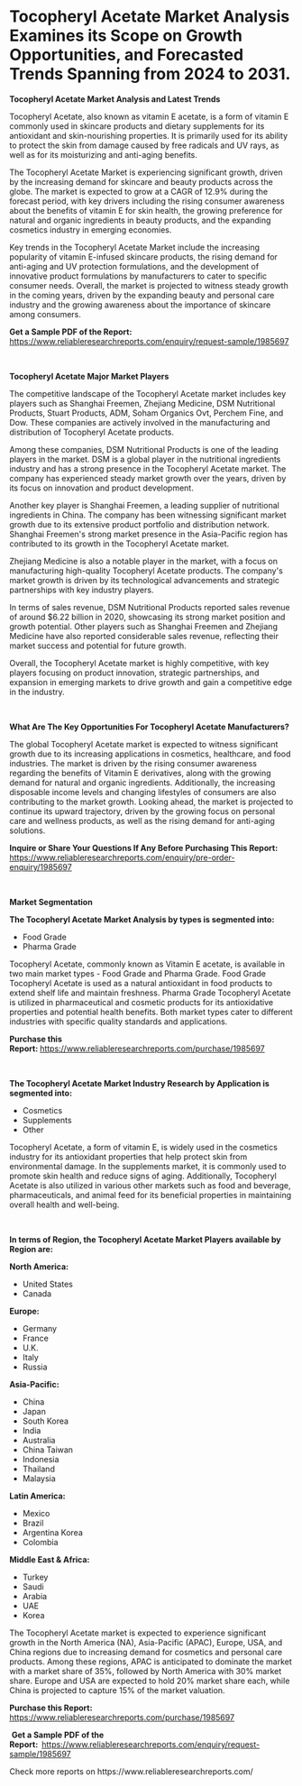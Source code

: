 <p><h1>Tocopheryl Acetate Market Analysis Examines its Scope on Growth Opportunities, and Forecasted Trends Spanning from 2024 to 2031.</h1></p><p><strong>Tocopheryl Acetate Market Analysis and Latest Trends</strong></p>
<p><p>Tocopheryl Acetate, also known as vitamin E acetate, is a form of vitamin E commonly used in skincare products and dietary supplements for its antioxidant and skin-nourishing properties. It is primarily used for its ability to protect the skin from damage caused by free radicals and UV rays, as well as for its moisturizing and anti-aging benefits.</p><p>The Tocopheryl Acetate Market is experiencing significant growth, driven by the increasing demand for skincare and beauty products across the globe. The market is expected to grow at a CAGR of 12.9% during the forecast period, with key drivers including the rising consumer awareness about the benefits of vitamin E for skin health, the growing preference for natural and organic ingredients in beauty products, and the expanding cosmetics industry in emerging economies.</p><p>Key trends in the Tocopheryl Acetate Market include the increasing popularity of vitamin E-infused skincare products, the rising demand for anti-aging and UV protection formulations, and the development of innovative product formulations by manufacturers to cater to specific consumer needs. Overall, the market is projected to witness steady growth in the coming years, driven by the expanding beauty and personal care industry and the growing awareness about the importance of skincare among consumers.</p></p>
<p><strong>Get a Sample PDF of the Report:&nbsp;</strong> <a href="https://www.reliableresearchreports.com/enquiry/request-sample/1985697">https://www.reliableresearchreports.com/enquiry/request-sample/1985697</a></p>
<p>&nbsp;</p>
<p><strong>Tocopheryl Acetate Major Market Players</strong></p>
<p><p>The competitive landscape of the Tocopheryl Acetate market includes key players such as Shanghai Freemen, Zhejiang Medicine, DSM Nutritional Products, Stuart Products, ADM, Soham Organics Ovt, Perchem Fine, and Dow. These companies are actively involved in the manufacturing and distribution of Tocopheryl Acetate products.</p><p>Among these companies, DSM Nutritional Products is one of the leading players in the market. DSM is a global player in the nutritional ingredients industry and has a strong presence in the Tocopheryl Acetate market. The company has experienced steady market growth over the years, driven by its focus on innovation and product development.</p><p>Another key player is Shanghai Freemen, a leading supplier of nutritional ingredients in China. The company has been witnessing significant market growth due to its extensive product portfolio and distribution network. Shanghai Freemen's strong market presence in the Asia-Pacific region has contributed to its growth in the Tocopheryl Acetate market.</p><p>Zhejiang Medicine is also a notable player in the market, with a focus on manufacturing high-quality Tocopheryl Acetate products. The company's market growth is driven by its technological advancements and strategic partnerships with key industry players.</p><p>In terms of sales revenue, DSM Nutritional Products reported sales revenue of around $6.22 billion in 2020, showcasing its strong market position and growth potential. Other players such as Shanghai Freemen and Zhejiang Medicine have also reported considerable sales revenue, reflecting their market success and potential for future growth.</p><p>Overall, the Tocopheryl Acetate market is highly competitive, with key players focusing on product innovation, strategic partnerships, and expansion in emerging markets to drive growth and gain a competitive edge in the industry.</p></p>
<p>&nbsp;</p>
<p><strong>What Are The Key Opportunities For Tocopheryl Acetate Manufacturers?</strong></p>
<p><p>The global Tocopheryl Acetate market is expected to witness significant growth due to its increasing applications in cosmetics, healthcare, and food industries. The market is driven by the rising consumer awareness regarding the benefits of Vitamin E derivatives, along with the growing demand for natural and organic ingredients. Additionally, the increasing disposable income levels and changing lifestyles of consumers are also contributing to the market growth. Looking ahead, the market is projected to continue its upward trajectory, driven by the growing focus on personal care and wellness products, as well as the rising demand for anti-aging solutions.</p></p>
<p><strong>Inquire or Share Your Questions If Any Before Purchasing This Report:</strong> <a href="https://www.reliableresearchreports.com/enquiry/pre-order-enquiry/1985697">https://www.reliableresearchreports.com/enquiry/pre-order-enquiry/1985697</a></p>
<p>&nbsp;</p>
<p><strong>Market Segmentation</strong></p>
<p><strong>The Tocopheryl Acetate Market Analysis by types is segmented into:</strong></p>
<p><ul><li>Food Grade</li><li>Pharma Grade</li></ul></p>
<p><p>Tocopheryl Acetate, commonly known as Vitamin E acetate, is available in two main market types - Food Grade and Pharma Grade. Food Grade Tocopheryl Acetate is used as a natural antioxidant in food products to extend shelf life and maintain freshness. Pharma Grade Tocopheryl Acetate is utilized in pharmaceutical and cosmetic products for its antioxidative properties and potential health benefits. Both market types cater to different industries with specific quality standards and applications.</p></p>
<p><strong>Purchase this Report:&nbsp;</strong><a href="https://www.reliableresearchreports.com/purchase/1985697">https://www.reliableresearchreports.com/purchase/1985697</a></p>
<p>&nbsp;</p>
<p><strong>The Tocopheryl Acetate Market Industry Research by Application is segmented into:</strong></p>
<p><ul><li>Cosmetics</li><li>Supplements</li><li>Other</li></ul></p>
<p><p>Tocopheryl Acetate, a form of vitamin E, is widely used in the cosmetics industry for its antioxidant properties that help protect skin from environmental damage. In the supplements market, it is commonly used to promote skin health and reduce signs of aging. Additionally, Tocopheryl Acetate is also utilized in various other markets such as food and beverage, pharmaceuticals, and animal feed for its beneficial properties in maintaining overall health and well-being.</p></p>
<p>&nbsp;</p>
<p><strong>In terms of Region, the Tocopheryl Acetate Market Players available by Region are:</strong></p>
<p>
    <p> <strong> North America: </strong>
        <ul>
            <li>United States</li>
            <li>Canada</li>
        </ul>
        </p> 
    <p> <strong> Europe: </strong>
        <ul>
            <li>Germany</li>
            <li>France</li>
            <li>U.K.</li>
            <li>Italy</li>
            <li>Russia</li>
        </ul>
        </p> 
    <p> <strong> Asia-Pacific: </strong>
        <ul>
            <li>China</li>
            <li>Japan</li>
            <li>South Korea</li>
            <li>India</li>
            <li>Australia</li>
            <li>China Taiwan</li>
            <li>Indonesia</li>
            <li>Thailand</li>
            <li>Malaysia</li>
        </ul>
        </p> 
    <p> <strong> Latin America: </strong>
        <ul>
            <li>Mexico</li>
            <li>Brazil</li>
            <li>Argentina Korea</li>
            <li>Colombia</li>
        </ul>
        </p> 
    <p> <strong> Middle East & Africa: </strong>
        <ul>
            <li>Turkey</li>
            <li>Saudi</li>
            <li>Arabia</li>
            <li>UAE</li>
            <li>Korea</li>
        </ul>
    </p>
    </p>
<p><p>The Tocopheryl Acetate market is expected to experience significant growth in the North America (NA), Asia-Pacific (APAC), Europe, USA, and China regions due to increasing demand for cosmetics and personal care products. Among these regions, APAC is anticipated to dominate the market with a market share of 35%, followed by North America with 30% market share. Europe and USA are expected to hold 20% market share each, while China is projected to capture 15% of the market valuation.</p></p>
<p><strong>Purchase this Report: </strong><a href="https://www.reliableresearchreports.com/purchase/1985697">https://www.reliableresearchreports.com/purchase/1985697</a></p>
<p>&nbsp;<strong>Get a Sample PDF of the Report:&nbsp;&nbsp;</strong><a href="https://www.reliableresearchreports.com/enquiry/request-sample/1985697">https://www.reliableresearchreports.com/enquiry/request-sample/1985697</a></p>
<p><strong></strong></p>
<p>Check more reports on https://www.reliableresearchreports.com/</p>